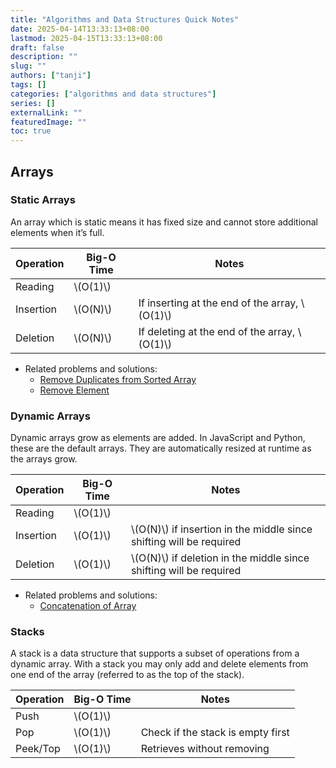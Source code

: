 ```yaml
---
title: "Algorithms and Data Structures Quick Notes"
date: 2025-04-14T13:33:13+08:00
lastmod: 2025-04-15T13:33:13+08:00
draft: false
description: ""
slug: ""
authors: ["tanji"]
tags: []
categories: ["algorithms and data structures"]
series: []
externalLink: ""
featuredImage: ""
toc: true
---
```


## Arrays
### Static Arrays
An array which is static means it has fixed size and cannot store additional elements when it’s full.

| Operation | Big-O Time | Notes |
| --- | --- | --- |
| Reading | \\(O(1)\\) |  |
| Insertion | \\(O(N)\\) | If inserting at the end of the array, \\(O(1)\\) |
| Deletion | \\(O(N)\\) | If deleting at the end of the array, \\(O(1)\\) |

* Related problems and solutions:
    * [Remove Duplicates from Sorted Array](https://blog.tanji.io/posts/leetcode-26-remove-duplicates-from-sorted-array/)
    * [Remove Element](https://blog.tanji.io/posts/leetcode-27-remove-element/)

### Dynamic Arrays
Dynamic arrays grow as elements are added. In JavaScript and Python, these are the default arrays. They are automatically resized at runtime as the arrays grow.

| Operation | Big-O Time | Notes |
| --- | --- | --- |
| Reading | \\(O(1)\\) |  |
| Insertion | \\(O(1)\\) | \\(O(N)\\) if insertion in the middle since shifting will be required |
| Deletion | \\(O(1)\\) | \\(O(N)\\) if deletion in the middle since shifting will be required |

* Related problems and solutions:
    * [Concatenation of Array](https://blog.tanji.io/posts/leetcode-1929-concatenation-of-array)

### Stacks
A stack is a data structure that supports a subset of operations from a dynamic array. With a stack you may only add and delete elements from one end of the array (referred to as the top of the stack).

| Operation | Big-O Time | Notes |
| --- | --- | --- |
| Push | \\(O(1)\\) |  |
| Pop | \\(O(1)\\) | Check if the stack is empty first |
| Peek/Top | \\(O(1)\\) | Retrieves without removing |
